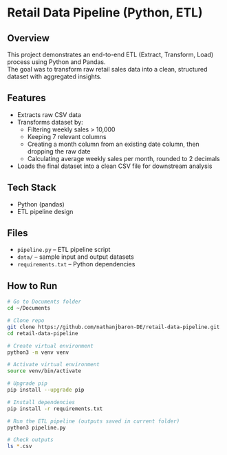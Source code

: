 # Retail Data Pipeline (Python, ETL)

## Overview
This project demonstrates an end-to-end ETL (Extract, Transform, Load) process using Python and Pandas.  
The goal was to transform raw retail sales data into a clean, structured dataset with aggregated insights.

## Features
- Extracts raw CSV data
- Transforms dataset by:
  - Filtering weekly sales > 10,000
  - Keeping 7 relevant columns
  - Creating a month column from an existing date column, then dropping the raw date
  - Calculating average weekly sales per month, rounded to 2 decimals
- Loads the final dataset into a clean CSV file for downstream analysis

## Tech Stack
- Python (pandas)
- ETL pipeline design

## Files
- `pipeline.py` – ETL pipeline script
- `data/` – sample input and output datasets
- `requirements.txt` – Python dependencies

## How to Run
```bash
# Go to Documents folder
cd ~/Documents

# Clone repo
git clone https://github.com/nathanjbaron-DE/retail-data-pipeline.git
cd retail-data-pipeline

# Create virtual environment
python3 -m venv venv

# Activate virtual environment
source venv/bin/activate

# Upgrade pip
pip install --upgrade pip

# Install dependencies
pip install -r requirements.txt

# Run the ETL pipeline (outputs saved in current folder)
python3 pipeline.py

# Check outputs
ls *.csv


